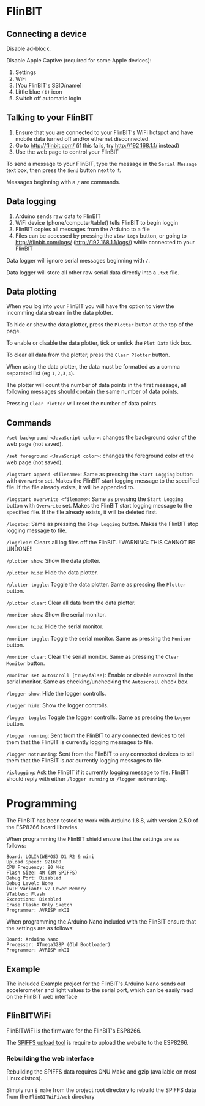 # FlinBIT

## Connecting a device

Disable ad-block.

Disable Apple Captive (required for some Apple devices):

1. Settings
2. WiFi
3. [You FlinBIT's SSID/name]
4. Little blue `(i)` icon
5. Switch off automatic login

## Talking to your FlinBIT

1. Ensure that you are connected to your FlinBIT's WiFi hotspot and have mobile data turned off and/or ethernet disconnected.
2. Go to http://flinbit.com/ (if this fails, try http://192.168.1.1/ instead)
3. Use the web page to control your FlinBIT

To send a message to your FlinBIT, type the message in the `Serial Message` text box, then press the `Send` button next to it.

Messages beginning with a `/` are commands.

## Data logging

1. Arduino sends raw data to FlinBIT
2. WiFi device (phone/computer/tablet) tells FlinBIT to begin loggin
3. FlinBIT copies all messages from the Arduino to a file
4. Files can be accessed by pressing the `View Logs` button, or going to http://flinbit.com/logs/ (http://192.168.1.1/logs/) while connected to your FlinBIT

Data logger will ignore serial messages beginning with `/`.

Data logger will store all other raw serial data directly into a `.txt` file.

## Data plotting

When you log into your FlinBIT you will have the option to view the incomming data stream in the data plotter.

To hide or show the data plotter, press the `Plotter` button at the top of the page.

To enable or disable the data plotter, tick or untick the `Plot Data` tick box.

To clear all data from the plotter, press the `Clear Plotter` button.

When using the data plotter, the data must be formatted as a comma separated list (eg `1,2,3,4`).

The plotter will count the number of data points in the first message,
all following messages should contain the same number of data points.

Pressing `Clear Plotter` will reset the number of data points.

## Commands

`/set background <JavaScript color>`: changes the background color of the web page (not saved).

`/set foreground <JavaScript color>`: changes the foreground color of the web page (not saved).

`/logstart append <filename>`: Same as pressing the `Start Logging` button with `Overwrite` set. Makes the FlinBIT start logging message to the specified file. If the file already exists, it will be appended to.

`/logstart overwrite <filename>`: Same as pressing the `Start Logging` button with `Overwrite` set. Makes the FlinBIT start logging message to the specified file. If the file already exists, it will be deleted first.

`/logstop`: Same as pressing the `Stop Logging` button. Makes the FlinBIT stop logging message to file.

`/logclear`: Clears all log files off the FlinBIT. !!WARNING: THIS CANNOT BE UNDONE!!

`/plotter show`: Show the data plotter.

`/plotter hide`: Hide the data plotter.

`/plotter toggle`: Toggle the data plotter. Same as pressing the `Plotter` button.

`/plotter clear`: Clear all data from the data plotter.

`/monitor show`: Show the serial monitor.

`/monitor hide`: Hide the serial monitor.

`/monitor toggle`: Toggle the serial monitor. Same as pressing the `Monitor` button.

`/monitor clear`: Clear the serial monitor. Same as pressing the `Clear Monitor` button.

`/monitor set autoscroll [true/false]`: Enable or disable autoscroll in the serial monitor. Same as checking/unchecking the `Autoscroll` check box.

`/logger show`: Hide the logger controlls.

`/logger hide`: Show the logger controlls.

`/logger toggle`: Toggle the logger controlls. Same as pressing the `Logger` button.

`/logger running`: Sent from the FlinBIT to any connected devices to tell them that the FlinBIT is currently logging messages to file.

`/logger notrunning`: Sent from the FlinBIT to any connected devices to tell them that the FlinBIT is *not* currently logging messages to file.

`/islogging`: Ask the FlinBIT if it currently logging message to file. FlinBIT should reply with either `/logger running` or `/logger notrunning`.

# Programming

The FlinBIT has been tested to work with Arduino 1.8.8, with version 2.5.0 of the ESP8266 board libraries.

When programming the FlinBIT shield ensure that the settings are as follows:

```
Board: LOLIN(WEMOS) D1 R2 & mini
Upload Speed: 921600
CPU Frequency: 80 MHz
Flash Size: 4M (3M SPIFFS)
Debug Port: Disabled
Debug Level: None
lwIP Variant: v2 Lower Memory
VTables: Flash
Exceptions: Disabled
Erase Flash: Only Sketch
Programmer: AVRISP mkII
```

When programming the Arduino Nano included with the FlinBIT ensure that the settings are as follows:

```
Board: Arduino Nano
Processor: ATmega328P (Old Bootloader)
Programmer: AVRISP mkII
```

## Example

The included Example project for the FlinBIT's Arduino Nano sends out accelerometer and light values to the serial port,
which can be easily read on the FlinBIT web interface

## FlinBITWiFi

FlinBITWiFi is the firmware for the FlinBIT's ESP8266.

The [SPIFFS upload tool](https://github.com/esp8266/arduino-esp8266fs-plugin) is require to upload the website to the ESP8266.

### Rebuilding the web interface

Rebuilding the SPIFFS data requires GNU Make and gzip (available on most Linux distros).

Simply run `$ make` from the project root directory to rebuild the SPIFFS data from the `FlinBITWiFi/web` directory
